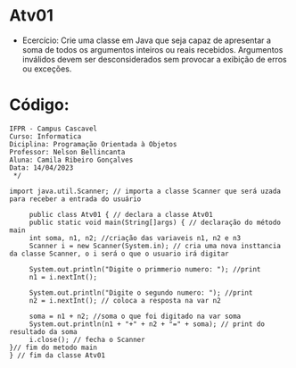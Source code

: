 # Atv01
* Ecercício: Crie uma classe em Java que seja capaz de apresentar a soma de todos os argumentos inteiros ou reais recebidos. Argumentos 
inválidos devem ser desconsiderados sem provocar a exibição de erros ou exceções.

# Código:
    IFPR - Campus Cascavel
    Curso: Informatica
    Diciplina: Programação Orientada à Objetos
    Professor: Nelson Bellincanta
    Aluna: Camila Ribeiro Gonçalves
    Data: 14/04/2023
     */

    import java.util.Scanner; // importa a classe Scanner que será uzada para receber a entrada do usuário

         public class Atv01 { // declara a classe Atv01
         public static void main(String[]args) { // declaração do método main
         int soma, n1, n2; //criação das variaveis n1, n2 e n3
         Scanner i = new Scanner(System.in); // cria uma nova insttancia da classe Scanner, o i será o que o usuario irá digitar
    
         System.out.println("Digite o primmerio numero: "); //print
         n1 = i.nextInt();
    
         System.out.println("Digite o segundo numero: "); //print
         n2 = i.nextInt(); // coloca a resposta na var n2
    
         soma = n1 + n2; //soma o que foi digitado na var soma
         System.out.println(n1 + "+" + n2 + "=" + soma); // print do resultado da soma
         i.close(); // fecha o Scanner
    }// fim do metodo main
    } // fim da classe Atv01
